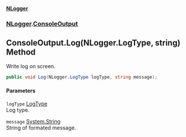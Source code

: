 #### [NLogger](./index.md 'index')
### [NLogger](./NLogger.md 'NLogger').[ConsoleOutput](./NLogger-ConsoleOutput.md 'NLogger.ConsoleOutput')
## ConsoleOutput.Log(NLogger.LogType, string) Method
Write log on screen.  
```csharp
public void Log(NLogger.LogType logType, string message);
```
#### Parameters
<a name='NLogger-ConsoleOutput-Log(NLogger-LogType_string)-logType'></a>
`logType` [LogType](./NLogger-LogType.md 'NLogger.LogType')  
Log type.  
  
<a name='NLogger-ConsoleOutput-Log(NLogger-LogType_string)-message'></a>
`message` [System.String](https://docs.microsoft.com/en-us/dotnet/api/System.String 'System.String')  
String of formated message.  
  
